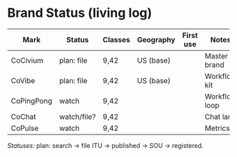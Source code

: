 <!-- status: stub; target: 150+ words -->
<!-- status: stub; target: 150+ words -->
<!-- status: stub; target: 150+ words -->
<!-- status: stub; target: 150+ words -->
<!-- status: stub; target: 150+ words -->
<!-- status: stub; target: 150+ words -->
# Brand Status (living log)
| Mark        | Status     | Classes | Geography | First use | Notes |
|-------------|------------|---------|-----------|-----------|-------|
| CoCivium    | plan: file | 9,42    | US (base) |           | Master brand |
| CoVibe      | plan: file | 9,42    | US (base) |           | Workflow kit |
| CoPingPong  | watch      | 9,42    |           |           | Workflow loop |
| CoChat      | watch/file?| 9,42    |           |           | Chat lane |
| CoPulse     | watch      | 9,42    |           |           | Metrics |

*Statuses:* plan: search → file ITU → published → SOU → registered.







